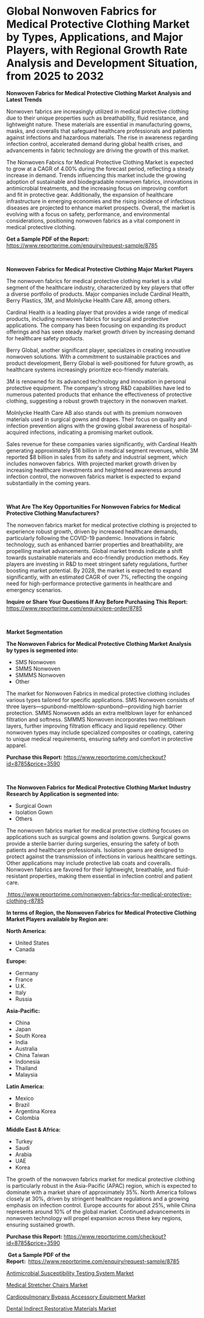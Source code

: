 <p><h1>Global Nonwoven Fabrics for Medical Protective Clothing Market by Types, Applications, and Major Players, with Regional Growth Rate Analysis and Development Situation, from 2025 to 2032</h1></p><p><strong>Nonwoven Fabrics for Medical Protective Clothing Market Analysis and Latest Trends</strong></p>
<p><p>Nonwoven fabrics are increasingly utilized in medical protective clothing due to their unique properties such as breathability, fluid resistance, and lightweight nature. These materials are essential in manufacturing gowns, masks, and coveralls that safeguard healthcare professionals and patients against infections and hazardous materials. The rise in awareness regarding infection control, accelerated demand during global health crises, and advancements in fabric technology are driving the growth of this market.</p><p>The Nonwoven Fabrics for Medical Protective Clothing Market is expected to grow at a CAGR of 4.00% during the forecast period, reflecting a steady increase in demand. Trends influencing this market include the growing adoption of sustainable and biodegradable nonwoven fabrics, innovations in antimicrobial treatments, and the increasing focus on improving comfort and fit in protective gear. Additionally, the expansion of healthcare infrastructure in emerging economies and the rising incidence of infectious diseases are projected to enhance market prospects. Overall, the market is evolving with a focus on safety, performance, and environmental considerations, positioning nonwoven fabrics as a vital component in medical protective clothing.</p></p>
<p><strong>Get a Sample PDF of the Report:&nbsp;</strong> <a href="https://www.reportprime.com/enquiry/request-sample/8785?utm_campaign=1932&utm_medium=2&utm_source=Github&utm_content=ia&utm_term=20032025&utm_id=nonwoven-fabrics-for-medical-protective-clothing">https://www.reportprime.com/enquiry/request-sample/8785</a></p>
<p>&nbsp;</p>
<p><strong>Nonwoven Fabrics for Medical Protective Clothing Major Market Players</strong></p>
<p><p>The nonwoven fabrics for medical protective clothing market is a vital segment of the healthcare industry, characterized by key players that offer a diverse portfolio of products. Major companies include Cardinal Health, Berry Plastics, 3M, and Molnlycke Health Care AB, among others.</p><p>Cardinal Health is a leading player that provides a wide range of medical products, including nonwoven fabrics for surgical and protective applications. The company has been focusing on expanding its product offerings and has seen steady market growth driven by increasing demand for healthcare safety products.</p><p>Berry Global, another significant player, specializes in creating innovative nonwoven solutions. With a commitment to sustainable practices and product development, Berry Global is well-positioned for future growth, as healthcare systems increasingly prioritize eco-friendly materials.</p><p>3M is renowned for its advanced technology and innovation in personal protective equipment. The company's strong R&D capabilities have led to numerous patented products that enhance the effectiveness of protective clothing, suggesting a robust growth trajectory in the nonwoven market.</p><p>Molnlycke Health Care AB also stands out with its premium nonwoven materials used in surgical gowns and drapes. Their focus on quality and infection prevention aligns with the growing global awareness of hospital-acquired infections, indicating a promising market outlook.</p><p>Sales revenue for these companies varies significantly, with Cardinal Health generating approximately $16 billion in medical segment revenues, while 3M reported $8 billion in sales from its safety and industrial segment, which includes nonwoven fabrics. With projected market growth driven by increasing healthcare investments and heightened awareness around infection control, the nonwoven fabrics market is expected to expand substantially in the coming years.</p></p>
<p>&nbsp;</p>
<p><strong>What Are The Key Opportunities For Nonwoven Fabrics for Medical Protective Clothing Manufacturers?</strong></p>
<p><p>The nonwoven fabrics market for medical protective clothing is projected to experience robust growth, driven by increased healthcare demands, particularly following the COVID-19 pandemic. Innovations in fabric technology, such as enhanced barrier properties and breathability, are propelling market advancements. Global market trends indicate a shift towards sustainable materials and eco-friendly production methods. Key players are investing in R&D to meet stringent safety regulations, further boosting market potential. By 2028, the market is expected to expand significantly, with an estimated CAGR of over 7%, reflecting the ongoing need for high-performance protective garments in healthcare and emergency scenarios.</p></p>
<p><strong>Inquire or Share Your Questions If Any Before Purchasing This Report:</strong> <a href="https://www.reportprime.com/enquiry/pre-order/8785?utm_campaign=1932&utm_medium=2&utm_source=Github&utm_content=ia&utm_term=20032025&utm_id=nonwoven-fabrics-for-medical-protective-clothing">https://www.reportprime.com/enquiry/pre-order/8785</a></p>
<p>&nbsp;</p>
<p><strong>Market Segmentation</strong></p>
<p><strong>The Nonwoven Fabrics for Medical Protective Clothing Market Analysis by types is segmented into:</strong></p>
<p><ul><li>SMS Nonwoven</li><li>SMMS Nonwoven</li><li>SMMMS Nonwoven</li><li>Other</li></ul></p>
<p><p>The market for Nonwoven Fabrics in medical protective clothing includes various types tailored for specific applications. SMS Nonwoven consists of three layers—spunbond-meltblown-spunbond—providing high barrier protection. SMMS Nonwoven adds an extra meltblown layer for enhanced filtration and softness. SMMMS Nonwoven incorporates two meltblown layers, further improving filtration efficacy and liquid repellency. Other nonwoven types may include specialized composites or coatings, catering to unique medical requirements, ensuring safety and comfort in protective apparel.</p></p>
<p><strong>Purchase this Report:&nbsp;</strong><a href="https://www.reportprime.com/checkout?id=8785&price=3590&utm_campaign=1932&utm_medium=2&utm_source=Github&utm_content=ia&utm_term=20032025&utm_id=nonwoven-fabrics-for-medical-protective-clothing">https://www.reportprime.com/checkout?id=8785&price=3590</a></p>
<p>&nbsp;</p>
<p><strong>The Nonwoven Fabrics for Medical Protective Clothing Market Industry Research by Application is segmented into:</strong></p>
<p><ul><li>Surgical Gown</li><li>Isolation Gown</li><li>Others</li></ul></p>
<p><p>The nonwoven fabrics market for medical protective clothing focuses on applications such as surgical gowns and isolation gowns. Surgical gowns provide a sterile barrier during surgeries, ensuring the safety of both patients and healthcare professionals. Isolation gowns are designed to protect against the transmission of infections in various healthcare settings. Other applications may include protective lab coats and coveralls. Nonwoven fabrics are favored for their lightweight, breathable, and fluid-resistant properties, making them essential in infection control and patient care.</p></p>
<p><a href="https://www.reportprime.com/nonwoven-fabrics-for-medical-protective-clothing-r8785?utm_campaign=1932&utm_medium=2&utm_source=Github&utm_content=ia&utm_term=20032025&utm_id=nonwoven-fabrics-for-medical-protective-clothing">&nbsp;https://www.reportprime.com/nonwoven-fabrics-for-medical-protective-clothing-r8785</a></p>
<p><strong>In terms of Region, the Nonwoven Fabrics for Medical Protective Clothing Market Players available by Region are:</strong></p>
<p>
    <p> <strong> North America: </strong>
        <ul>
            <li>United States</li>
            <li>Canada</li>
        </ul>
        </p> 
    <p> <strong> Europe: </strong>
        <ul>
            <li>Germany</li>
            <li>France</li>
            <li>U.K.</li>
            <li>Italy</li>
            <li>Russia</li>
        </ul>
        </p> 
    <p> <strong> Asia-Pacific: </strong>
        <ul>
            <li>China</li>
            <li>Japan</li>
            <li>South Korea</li>
            <li>India</li>
            <li>Australia</li>
            <li>China Taiwan</li>
            <li>Indonesia</li>
            <li>Thailand</li>
            <li>Malaysia</li>
        </ul>
        </p> 
    <p> <strong> Latin America: </strong>
        <ul>
            <li>Mexico</li>
            <li>Brazil</li>
            <li>Argentina Korea</li>
            <li>Colombia</li>
        </ul>
        </p> 
    <p> <strong> Middle East & Africa: </strong>
        <ul>
            <li>Turkey</li>
            <li>Saudi</li>
            <li>Arabia</li>
            <li>UAE</li>
            <li>Korea</li>
        </ul>
    </p>
    </p>
<p><p>The growth of the nonwoven fabrics market for medical protective clothing is particularly robust in the Asia-Pacific (APAC) region, which is expected to dominate with a market share of approximately 35%. North America follows closely at 30%, driven by stringent healthcare regulations and a growing emphasis on infection control. Europe accounts for about 25%, while China represents around 10% of the global market. Continued advancements in nonwoven technology will propel expansion across these key regions, ensuring sustained growth.</p></p>
<p><strong>Purchase this Report: </strong><a href="https://www.reportprime.com/checkout?id=8785&price=3590&utm_campaign=1932&utm_medium=2&utm_source=Github&utm_content=ia&utm_term=20032025&utm_id=nonwoven-fabrics-for-medical-protective-clothing">https://www.reportprime.com/checkout?id=8785&price=3590</a></p>
<p>&nbsp;<strong>Get a Sample PDF of the Report:&nbsp;&nbsp;</strong><a href="https://www.reportprime.com/enquiry/request-sample/8785?utm_campaign=1932&utm_medium=2&utm_source=Github&utm_content=ia&utm_term=20032025&utm_id=nonwoven-fabrics-for-medical-protective-clothing">https://www.reportprime.com/enquiry/request-sample/8785</a></p>
<p><strong></strong></p>
<p><p><a href="https://github.com/maikefelanc3/Market-Research-Report-List-1/blob/main/antimicrobial-susceptibility-testing-system-market.md?utm_campaign=1932&utm_medium=2&utm_source=Github&utm_content=ia&utm_term=20032025&utm_id=nonwoven-fabrics-for-medical-protective-clothing">Antimicrobial Susceptibility Testing System Market</a></p><p><a href="https://github.com/vimar16th/Market-Research-Report-List-7/blob/main/medical-stretcher-chairs-market.md?utm_campaign=1932&utm_medium=2&utm_source=Github&utm_content=ia&utm_term=20032025&utm_id=nonwoven-fabrics-for-medical-protective-clothing">Medical Stretcher Chairs Market</a></p><p><a href="https://github.com/shiahbuyerin/Market-Research-Report-List-1/blob/main/cardiopulmonary-bypass-accessory-equipment-market.md?utm_campaign=1932&utm_medium=2&utm_source=Github&utm_content=ia&utm_term=20032025&utm_id=nonwoven-fabrics-for-medical-protective-clothing">Cardiopulmonary Bypass Accessory Equipment Market</a></p><p><a href="https://github.com/fahieraudau9/Market-Research-Report-List-1/blob/main/dental-indirect-restorative-materials-market.md?utm_campaign=1932&utm_medium=2&utm_source=Github&utm_content=ia&utm_term=20032025&utm_id=nonwoven-fabrics-for-medical-protective-clothing">Dental Indirect Restorative Materials Market</a></p></p>